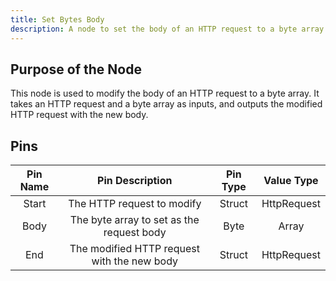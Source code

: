 ```yaml
---
title: Set Bytes Body
description: A node to set the body of an HTTP request to a byte array.
---
```


## Purpose of the Node
This node is used to modify the body of an HTTP request to a byte array. It takes an HTTP request and a byte array as inputs, and outputs the modified HTTP request with the new body.

## Pins
| Pin Name | Pin Description | Pin Type | Value Type |
|:----------:|:-------------:|:------:|:------:|
| Start | The HTTP request to modify | Struct | HttpRequest |
| Body | The byte array to set as the request body | Byte | Array |
| End | The modified HTTP request with the new body | Struct | HttpRequest |